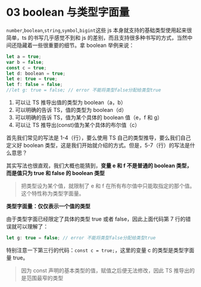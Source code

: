 # 03 boolean 与类型字面量

`number`,`boolean`,`string`,`symbol`,`bigint`这些 js 本身就支持的基础类型使用起来很简单，ts 的书写几乎感觉不到和 js 的差别，而且支持很多种书写的方式，当然中间还隐藏着一些很重要的细节。拿 boolean 举例来说：

```javascript
let a = true;
var b = false;
const c = true;
let d: boolean = true;
let e: true = true;
let f: false = false;
//let g: true = false; // error 不能将类型false分配给类型true
```

1. 可以让 TS 推导出值的类型为 boolean（a，b）
2. 可以明确的告诉 TS，值的类型为 boolean（d）
3. 可以明确的告诉 TS，值为某个具体的 boolean 值（e，f 和 g）
4. 可以让 TS 推导出(const)值为某个具体的布尔值（c）

首先我们常见的写法是 1-4（行），要么使用 TS 自己的类型推导，要么我们自己定义好 boolean 类型，这是我们开始就介绍的方式。但是，5-7（行）的写法是什么意思？

其实写法也很直观，我们大概也能猜到，**变量 e 和 f 不是普通的 boolean 类型，而是值只为 true 和 false 的 boolean 类型**

> 把类型设为某个值，就限制了 e 和 f 在所有布尔值中只能取指定的那个值。这个特性称为类型字面量。

**类型字面量：仅仅表示一个值的类型**

由于类型字面已经限定了具体的类型 true 或者 false，因此上面代码第 7 行的错误就可以理解了：

```javascript
let g: true = false; // error 不能将类型false分配给类型true
```

特别注意一下第三行的代码：`const c = true;`，这里的变量 c 的类型是类型字面量 true。

> 因为 const 声明的基本类型的值，赋值之后便无法修改，因此 TS 推导出的是范围最窄的类型
